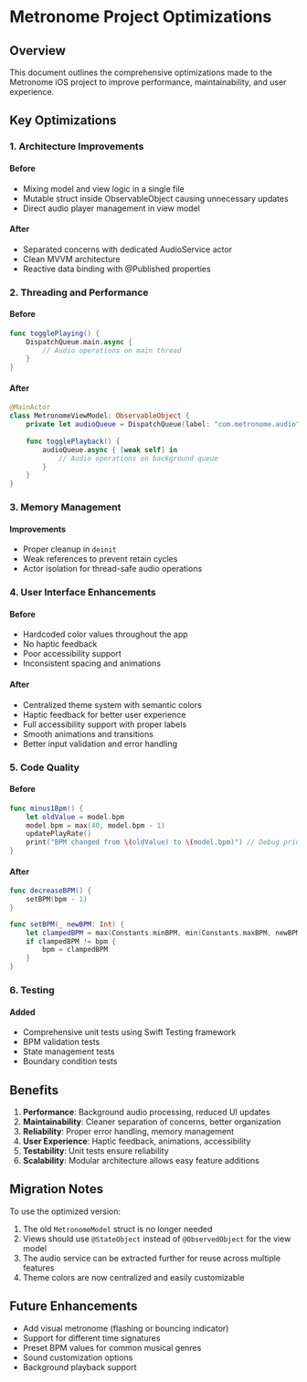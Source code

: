 # Metronome Project Optimizations

## Overview
This document outlines the comprehensive optimizations made to the Metronome iOS project to improve performance, maintainability, and user experience.

## Key Optimizations

### 1. Architecture Improvements

#### Before
- Mixing model and view logic in a single file
- Mutable struct inside ObservableObject causing unnecessary updates
- Direct audio player management in view model

#### After  
- Separated concerns with dedicated AudioService actor
- Clean MVVM architecture
- Reactive data binding with @Published properties

### 2. Threading and Performance

#### Before
```swift
func togglePlaying() {
    DispatchQueue.main.async {
        // Audio operations on main thread
    }
}
```

#### After
```swift
@MainActor
class MetronomeViewModel: ObservableObject {
    private let audioQueue = DispatchQueue(label: "com.metronome.audio", qos: .userInteractive)
    
    func togglePlayback() {
        audioQueue.async { [weak self] in
            // Audio operations on background queue
        }
    }
}
```

### 3. Memory Management

#### Improvements
- Proper cleanup in `deinit`
- Weak references to prevent retain cycles
- Actor isolation for thread-safe audio operations

### 4. User Interface Enhancements

#### Before
- Hardcoded color values throughout the app
- No haptic feedback
- Poor accessibility support
- Inconsistent spacing and animations

#### After
- Centralized theme system with semantic colors
- Haptic feedback for better user experience
- Full accessibility support with proper labels
- Smooth animations and transitions
- Better input validation and error handling

### 5. Code Quality

#### Before
```swift
func minus1Bpm() {
    let oldValue = model.bpm
    model.bpm = max(40, model.bpm - 1)
    updatePlayRate()
    print("BPM changed from \(oldValue) to \(model.bpm)") // Debug print
}
```

#### After
```swift
func decreaseBPM() {
    setBPM(bpm - 1)
}

func setBPM(_ newBPM: Int) {
    let clampedBPM = max(Constants.minBPM, min(Constants.maxBPM, newBPM))
    if clampedBPM != bpm {
        bpm = clampedBPM
    }
}
```

### 6. Testing

#### Added
- Comprehensive unit tests using Swift Testing framework
- BPM validation tests
- State management tests
- Boundary condition tests

## Benefits

1. **Performance**: Background audio processing, reduced UI updates
2. **Maintainability**: Cleaner separation of concerns, better organization
3. **Reliability**: Proper error handling, memory management
4. **User Experience**: Haptic feedback, animations, accessibility
5. **Testability**: Unit tests ensure reliability
6. **Scalability**: Modular architecture allows easy feature additions

## Migration Notes

To use the optimized version:

1. The old `MetronomeModel` struct is no longer needed
2. Views should use `@StateObject` instead of `@ObservedObject` for the view model
3. The audio service can be extracted further for reuse across multiple features
4. Theme colors are now centralized and easily customizable

## Future Enhancements

- Add visual metronome (flashing or bouncing indicator)
- Support for different time signatures
- Preset BPM values for common musical genres
- Sound customization options
- Background playback support